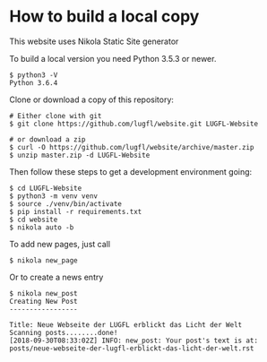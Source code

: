 # How to build a local copy

This website uses Nikola Static Site generator

To build a local version you need Python 3.5.3 or newer. 

	$ python3 -V
	Python 3.6.4

Clone or download a copy of this repository:

    # Either clone with git
    $ git clone https://github.com/lugfl/website.git LUGFL-Website
    
    # or download a zip
    $ curl -O https://github.com/lugfl/website/archive/master.zip
    $ unzip master.zip -d LUGFL-Website
  
Then follow these steps to get a development environment going: 
   
    $ cd LUGFL-Website
    $ python3 -m venv venv
    $ source ./venv/bin/activate
    $ pip install -r requirements.txt
    $ cd website
    $ nikola auto -b

To add new pages, just call

    $ nikola new_page

Or to create a news entry

    $ nikola new_post
    Creating New Post
    -----------------
    
    Title: Neue Webseite der LUGFL erblickt das Licht der Welt
    Scanning posts........done!
    [2018-09-30T08:33:02Z] INFO: new_post: Your post's text is at: posts/neue-webseite-der-lugfl-erblickt-das-licht-der-welt.rst
